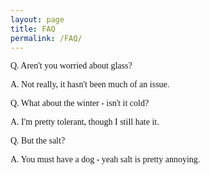 ```yaml
---
layout: page
title: FAQ
permalink: /FAQ/
---
```

<head>
<style type="text/css">
  @font-face {
    font-family: "Computer Modern";
    src: url('http://mirrors.ctan.org/fonts/cm-unicode/fonts/otf/cmunss.otf');
  }
  @font-face {
    font-family: "Computer Modern";
    src: url('http://mirrors.ctan.org/fonts/cm-unicode/fonts/otf/cmunsx.otf');
    font-weight: bold;
  }
  @font-face {
    font-family: "Computer Modern";
    src: url('http://mirrors.ctan.org/fonts/cm-unicode/fonts/otf/cmunsi.otf');
    font-style: italic, oblique;
  }
  @font-face {
    font-family: "Computer Modern";
    src: url('http://mirrors.ctan.org/fonts/cm-unicode/fonts/otf/cmunbxo.otf');
    font-weight: bold;
    font-style: italic, oblique;
  }

  body {
    font-family: "Computer Modern", sans-serif;
  }
</style>
</head>
<p style = "font-family:Computer Modern">
Q. Aren't you worried about glass?
</p>
<p style = "font-family:Computer Modern">
A. Not really, it hasn't been much of an issue. 
</p>
<p style = "font-family:Computer Modern">
Q. What about the winter - isn't it cold?
</p>
<p style = "font-family:Computer Modern">
A. I'm pretty tolerant, though I still hate it.
</p>
<p style = "font-family:Computer Modern">
Q. But the salt?
</p>
<p style = "font-family:Computer Modern">
A. You must have a dog - yeah salt is pretty annoying.
</p>
